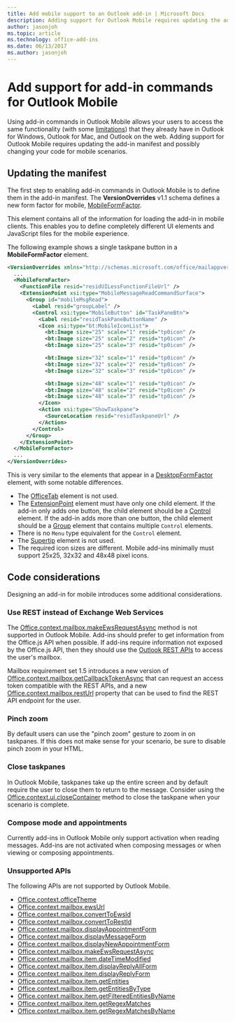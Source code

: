 ```yaml
---
title: Add mobile support to an Outlook add-in | Microsoft Docs
description: Adding support for Outlook Mobile requires updating the add-in manifest and possibly changing your code for mobile scenarios.
author: jasonjoh
ms.topic: article
ms.technology: office-add-ins
ms.date: 06/13/2017
ms.author: jasonjoh
---
```


# Add support for add-in commands for Outlook Mobile

Using add-in commands in Outlook Mobile allows your users to access the same functionality (with some [limitations](#code-considerations)) that they already have in Outlook for Windows, Outlook for Mac, and Outlook on the web. Adding support for Outlook Mobile requires updating the add-in manifest and possibly changing your code for mobile scenarios.

## Updating the manifest

The first step to enabling add-in commands in Outlook Mobile is to define them in the add-in manifest. The **VersionOverrides** v1.1 schema defines a new form factor for mobile, [MobileFormFactor](https://docs.microsoft.com/office/dev/add-ins/reference/manifest/mobileformfactor).

This element contains all of the information for loading the add-in in mobile clients. This enables you to define completely different UI elements and JavaScript files for the mobile experience.

The following example shows a single taskpane button in a **MobileFormFactor** element.

```xml
<VersionOverrides xmlns="http://schemas.microsoft.com/office/mailappversionoverrides/1.1" xsi:type="VersionOverridesV1_1">
  ...
  <MobileFormFactor>
    <FunctionFile resid="residUILessFunctionFileUrl" />
    <ExtensionPoint xsi:type="MobileMessageReadCommandSurface">
      <Group id="mobileMsgRead">
        <Label resid="groupLabel" />
        <Control xsi:type="MobileButton" id="TaskPaneBtn">
          <Label resid="residTaskPaneButtonName" />
          <Icon xsi:type="bt:MobileIconList">
            <bt:Image size="25" scale="1" resid="tp0icon" />
            <bt:Image size="25" scale="2" resid="tp0icon" />
            <bt:Image size="25" scale="3" resid="tp0icon" />

            <bt:Image size="32" scale="1" resid="tp0icon" />
            <bt:Image size="32" scale="2" resid="tp0icon" />
            <bt:Image size="32" scale="3" resid="tp0icon" />

            <bt:Image size="48" scale="1" resid="tp0icon" />
            <bt:Image size="48" scale="2" resid="tp0icon" />
            <bt:Image size="48" scale="3" resid="tp0icon" />
          </Icon>
          <Action xsi:type="ShowTaskpane">
            <SourceLocation resid="residTaskpaneUrl" />
          </Action>
        </Control>
      </Group>
    </ExtensionPoint>
  </MobileFormFactor>
  ...
</VersionOverrides>
```

This is very similar to the elements that appear in a [DesktopFormFactor](https://docs.microsoft.com/office/dev/add-ins/reference/manifest/desktopformfactor) element, with some notable differences.

- The [OfficeTab](https://docs.microsoft.com/office/dev/add-ins/reference/manifest/officetab) element is not used.
- The [ExtensionPoint](https://docs.microsoft.com/office/dev/add-ins/reference/manifest/extensionpoint) element must have only one child element. If the add-in only adds one button, the child element should be a [Control](https://docs.microsoft.com/office/dev/add-ins/reference/manifest/control) element. If the add-in adds more than one button, the child element should be a [Group](https://docs.microsoft.com/office/dev/add-ins/reference/manifest/group) element that contains multiple `Control` elements.
- There is no `Menu` type equivalent for the `Control` element.
- The [Supertip](https://docs.microsoft.com/office/dev/add-ins/reference/manifest/supertip) element is not used.
- The required icon sizes are different. Mobile add-ins minimally must support 25x25, 32x32 and 48x48 pixel icons.

## Code considerations

Designing an add-in for mobile introduces some additional considerations.

### Use REST instead of Exchange Web Services

The [Office.context.mailbox.makeEwsRequestAsync](https://docs.microsoft.com/office/dev/add-ins/reference/objectmodel/requirement-set-1.5/Office.context.mailbox#makeewsrequestasyncdata-callback-usercontext) method is not supported in Outlook Mobile. Add-ins should prefer to get information from the Office.js API when possible. If add-ins require information not exposed by the Office.js API, then they should use the [Outlook REST APIs](https://docs.microsoft.com/outlook/rest/) to access the user's mailbox.

Mailbox requirement set 1.5 introduces a new version of [Office.context.mailbox.getCallbackTokenAsync](https://docs.microsoft.com/office/dev/add-ins/reference/objectmodel/requirement-set-1.5/Office.context.mailbox#getcallbacktokenasyncoptions-callback) that can request an access token compatible with the REST APIs, and a new [Office.context.mailbox.restUrl](https://docs.microsoft.com/office/dev/add-ins/reference/objectmodel/requirement-set-1.5/Office.context.mailbox#resturl-string) property that can be used to find the REST API endpoint for the user.

### Pinch zoom

By default users can use the "pinch zoom" gesture to zoom in on taskpanes. If this does not make sense for your scenario, be sure to disable pinch zoom in your HTML.

### Close taskpanes

In Outlook Mobile, taskpanes take up the entire screen and by default require the user to close them to return to the message. Consider using the [Office.context.ui.closeContainer](https://docs.microsoft.com/javascript/api/office/office.ui#closecontainer--) method to close the taskpane when your scenario is complete.

### Compose mode and appointments

Currently add-ins in Outlook Mobile only support activation when reading messages. Add-ins are not activated when composing messages or when viewing or composing appointments.

### Unsupported APIs

The following APIs are not supported by Outlook Mobile.

  - [Office.context.officeTheme](https://docs.microsoft.com/office/dev/add-ins/reference/objectmodel/requirement-set-1.5/Office.context#officetheme-object)
  - [Office.context.mailbox.ewsUrl](https://docs.microsoft.com/office/dev/add-ins/reference/objectmodel/requirement-set-1.5/Office.context.mailbox#ewsurl-string)
  - [Office.context.mailbox.convertToEwsId](https://docs.microsoft.com/office/dev/add-ins/reference/objectmodel/requirement-set-1.5/Office.context.mailbox#converttoewsiditemid-restversion--string)
  - [Office.context.mailbox.convertToRestId](https://docs.microsoft.com/office/dev/add-ins/reference/objectmodel/requirement-set-1.5/Office.context.mailbox#converttorestiditemid-restversion--string)
  - [Office.context.mailbox.displayAppointmentForm](https://docs.microsoft.com/office/dev/add-ins/reference/objectmodel/requirement-set-1.5/Office.context.mailbox#displayappointmentformitemid)
  - [Office.context.mailbox.displayMessageForm](https://docs.microsoft.com/office/dev/add-ins/reference/objectmodel/requirement-set-1.5/Office.context.mailbox#displaymessageformitemid)
  - [Office.context.mailbox.displayNewAppointmentForm](https://docs.microsoft.com/office/dev/add-ins/reference/objectmodel/requirement-set-1.5/Office.context.mailbox#displaynewappointmentformparameters)
  - [Office.context.mailbox.makeEwsRequestAsync](https://docs.microsoft.com/office/dev/add-ins/reference/objectmodel/requirement-set-1.5/Office.context.mailbox#makeewsrequestasyncdata-callback-usercontext)
  - [Office.context.mailbox.item.dateTimeModified](https://docs.microsoft.com/office/dev/add-ins/reference/objectmodel/requirement-set-1.5/Office.context.mailbox.item#datetimemodified-date)
  - [Office.context.mailbox.item.displayReplyAllForm](https://docs.microsoft.com/office/dev/add-ins/reference/objectmodel/requirement-set-1.5/Office.context.mailbox.item#displayreplyallformformdata)
  - [Office.context.mailbox.item.displayReplyForm](https://docs.microsoft.com/office/dev/add-ins/reference/objectmodel/requirement-set-1.5/Office.context.mailbox.item#displayreplyformformdata)
  - [Office.context.mailbox.item.getEntities](https://docs.microsoft.com/office/dev/add-ins/reference/objectmodel/requirement-set-1.5/Office.context.mailbox.item#getentities--entitiesjavascriptapioutlook15officeentities)
  - [Office.context.mailbox.item.getEntitiesByType](https://docs.microsoft.com/office/dev/add-ins/reference/objectmodel/requirement-set-1.5/Office.context.mailbox.item#getentitiesbytypeentitytype--nullable-arraystringcontactjavascriptapioutlook15officecontactmeetingsuggestionjavascriptapioutlook15officemeetingsuggestionphonenumberjavascriptapioutlook15officephonenumbertasksuggestionjavascriptapioutlook15officetasksuggestion)
  - [Office.context.mailbox.item.getFilteredEntitiesByName](https://docs.microsoft.com/office/dev/add-ins/reference/objectmodel/requirement-set-1.5/Office.context.mailbox.item#getfilteredentitiesbynamename--nullable-arraystringcontactjavascriptapioutlook15officecontactmeetingsuggestionjavascriptapioutlook15officemeetingsuggestionphonenumberjavascriptapioutlook15officephonenumbertasksuggestionjavascriptapioutlook15officetasksuggestion)
  - [Office.context.mailbox.item.getRegexMatches](https://docs.microsoft.com/office/dev/add-ins/reference/objectmodel/requirement-set-1.5/Office.context.mailbox.item#getregexmatches--object)
  - [Office.context.mailbox.item.getRegexMatchesByName](https://docs.microsoft.com/office/dev/add-ins/reference/objectmodel/requirement-set-1.5/Office.context.mailbox.item#getregexmatchesbynamename--nullable-array-string-)